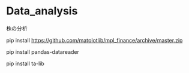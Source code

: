 # Data_analysis

株の分析


 pip install https://github.com/matplotlib/mpl_finance/archive/master.zip
 
 pip install pandas-datareader
 
 pip install ta-lib
